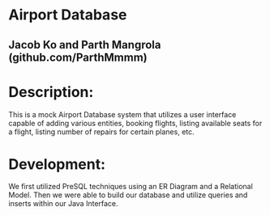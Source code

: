 # Airport Database
## Jacob Ko and Parth Mangrola (github.com/ParthMmmm)

# Description:
This is a mock Airport Database system that utilizes a user interface capable of adding various entities, booking flights, listing available seats for a flight, listing number of repairs for certain planes, etc.

# Development:
We first utilized PreSQL techniques using an ER Diagram and a Relational Model. Then we were able to build our database and utilize queries and inserts within our Java Interface.
